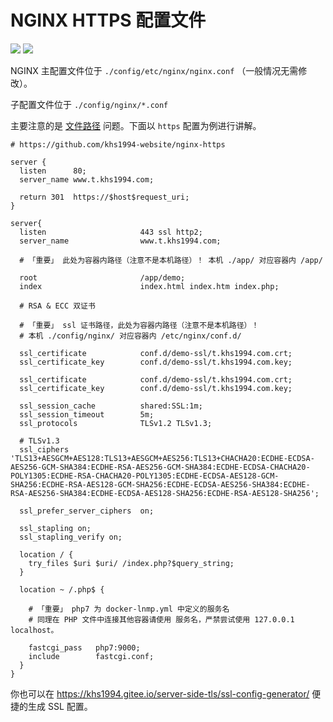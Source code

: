 # NGINX HTTPS 配置文件

[![](https://img.shields.io/badge/AD-%E8%85%BE%E8%AE%AF%E4%BA%91%E5%AE%B9%E5%99%A8%E6%9C%8D%E5%8A%A1-blue.svg)](https://cloud.tencent.com/act/cps/redirect?redirect=10058&cps_key=3a5255852d5db99dcd5da4c72f05df61) [![](https://img.shields.io/badge/Support-%E8%85%BE%E8%AE%AF%E4%BA%91%E8%87%AA%E5%AA%92%E4%BD%93-brightgreen.svg)](https://cloud.tencent.com/developer/support-plan?invite_code=13vokmlse8afh)

NGINX 主配置文件位于 `./config/etc/nginx/nginx.conf` （一般情况无需修改）。

子配置文件位于 `./config/nginx/*.conf`

主要注意的是 [文件路径](path.md) 问题。下面以 `https` 配置为例进行讲解。

```nginx
# https://github.com/khs1994-website/nginx-https

server {
  listen      80;
  server_name www.t.khs1994.com;

  return 301  https://$host$request_uri;
}

server{
  listen                     443 ssl http2;
  server_name                www.t.khs1994.com;

  # 「重要」 此处为容器内路径（注意不是本机路径）！ 本机 ./app/ 对应容器内 /app/

  root                       /app/demo;
  index                      index.html index.htm index.php;

  # RSA & ECC 双证书

  # 「重要」 ssl 证书路径，此处为容器内路径（注意不是本机路径）！
  # 本机 ./config/nginx/ 对应容器内 /etc/nginx/conf.d/

  ssl_certificate            conf.d/demo-ssl/t.khs1994.com.crt;
  ssl_certificate_key        conf.d/demo-ssl/t.khs1994.com.key;

  ssl_certificate            conf.d/demo-ssl/t.khs1994.com.crt;
  ssl_certificate_key        conf.d/demo-ssl/t.khs1994.com.key;

  ssl_session_cache          shared:SSL:1m;
  ssl_session_timeout        5m;
  ssl_protocols              TLSv1.2 TLSv1.3;

  # TLSv1.3
  ssl_ciphers                'TLS13+AESGCM+AES128:TLS13+AESGCM+AES256:TLS13+CHACHA20:ECDHE-ECDSA-AES256-GCM-SHA384:ECDHE-RSA-AES256-GCM-SHA384:ECDHE-ECDSA-CHACHA20-POLY1305:ECDHE-RSA-CHACHA20-POLY1305:ECDHE-ECDSA-AES128-GCM-SHA256:ECDHE-RSA-AES128-GCM-SHA256:ECDHE-ECDSA-AES256-SHA384:ECDHE-RSA-AES256-SHA384:ECDHE-ECDSA-AES128-SHA256:ECDHE-RSA-AES128-SHA256';

  ssl_prefer_server_ciphers  on;

  ssl_stapling on;
  ssl_stapling_verify on;

  location / {
    try_files $uri $uri/ /index.php?$query_string;
  }

  location ~ /.php$ {

    # 「重要」 php7 为 docker-lnmp.yml 中定义的服务名
    # 同理在 PHP 文件中连接其他容器请使用 服务名，严禁尝试使用 127.0.0.1 localhost。

    fastcgi_pass   php7:9000;
    include        fastcgi.conf;
  }
}
```

你也可以在 https://khs1994.gitee.io/server-side-tls/ssl-config-generator/ 便捷的生成 SSL 配置。
